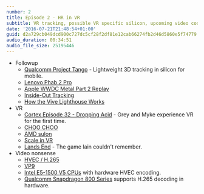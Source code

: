 ```yaml
---
number: 2
title: Episode 2 - HR in VR
subtitle: VR tracking, possible VR specific silicon, upcoming video codecs.
date: '2016-07-21T21:48:54+01:00'
guid: d2a729cb049dcd900c727dc5cf28f2df81e12cab66274fb2d46d5860e5f74779
audio_duration: 00:34:51
audio_file_size: 25195446
---
```


* Followup
  * [Qualcomm Project Tango](http://arstechnica.co.uk/gadgets/2016/06/google-and-qualcomm-team-up-to-make-project-tango-easy-on-your-cpu/) - Lightweight 3D tracking in silicon for mobile.
  * [Lenovo Phab 2 Pro](http://arstechnica.com/gadgets/2016/06/the-first-consumer-project-tango-phone-is-lenovos-phab-2-pro/)
  * [Apple WWDC Metal Part 2 Replay](https://developer.apple.com/videos/play/wwdc2016/605/)
  * [Inside-Out Tracking](http://vrguy.blogspot.co.uk/2014/08/positional-tracking-outside-in-vs.html)
  * [How the Vive Lighthouse Works](https://www.youtube.com/watch?v=oqPaaMR4kY4)
* VR
  * [Cortex Episode 32 - Dropping Acid](https://www.relay.fm/cortex/32) - Grey and Myke experience VR for the first time.
  * [CHOO CHOO](https://41.media.tumblr.com/f4bca4406128ea02ac5137faeb207e8a/tumblr_inline_ns9qyfdaYv1tytsbv_540.jpg)
  * [AMD sulon](https://www.youtube.com/watch?v=pp90zGjydwI)
  * [Scale in VR](https://kholdstare.github.io/technical/2013/10/06/sense-of-scale-vr.html)
  * [Lands End](http://www.landsendgame.com) - The game Iain couldn't remember.
* Video nonsense
  * [HVEC / H.265](https://en.wikipedia.org/wiki/High_Efficiency_Video_Coding)
  * [VP9](https://en.wikipedia.org/wiki/VP9)
  * [Intel E5-1500 V5 CPUs](http://www.intel.com/content/dam/www/public/us/en/documents/product-briefs/xeon-e3-1500-v5-product-brief.pdf) with hardware HVEC encoding.
  * [Qualcomm Snapdragon 800 Series](https://www.qualcomm.com/products/snapdragon/processors/comparison) supports H.265 decoding in hardware.
